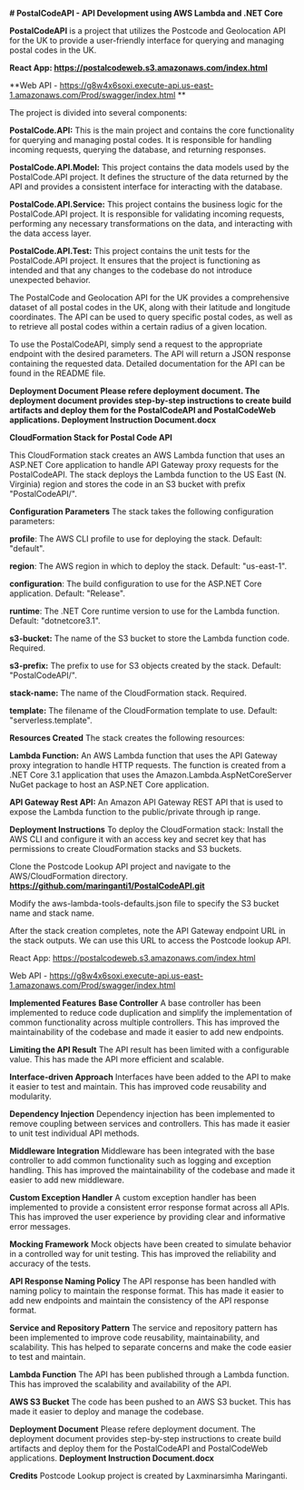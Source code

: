 **# PostalCodeAPI - API Development using AWS Lambda and .NET Core**

**PostalCodeAPI** is a project that utilizes the Postcode and Geolocation API for the UK to provide a user-friendly interface for querying and managing postal codes in the UK.  

**React App: https://postalcodeweb.s3.amazonaws.com/index.html**

**Web API - https://g8w4x6soxi.execute-api.us-east-1.amazonaws.com/Prod/swagger/index.html **

The project is divided into several components:

**PostalCode.API:** This is the main project and contains the core functionality for querying and managing postal codes. It is responsible for handling incoming requests, querying the database, and returning responses.

**PostalCode.API.Model:** This project contains the data models used by the PostalCode.API project. It defines the structure of the data returned by the API and provides a consistent interface for interacting with the database.

**PostalCode.API.Service:** This project contains the business logic for the PostalCode.API project. It is responsible for validating incoming requests, performing any necessary transformations on the data, and interacting with the data access layer.

**PostalCode.API.Test:** This project contains the unit tests for the PostalCode.API project. It ensures that the project is functioning as intended and that any changes to the codebase do not introduce unexpected behavior.

The PostalCode and Geolocation API for the UK provides a comprehensive dataset of all postal codes in the UK, along with their latitude and longitude coordinates. The API can be used to query specific postal codes, as well as to retrieve all postal codes within a certain radius of a given location.

To use the PostalCodeAPI, simply send a request to the appropriate endpoint with the desired parameters. The API will return a JSON response containing the requested data. Detailed documentation for the API can be found in the README file.

**Deployment Document Please refere deployment document. The deployment document provides step-by-step instructions to create build artifacts and deploy them for the PostalCodeAPI and PostalCodeWeb applications. Deployment Instruction Document.docx**

**CloudFormation Stack for Postal Code API**

This CloudFormation stack creates an AWS Lambda function that uses an ASP.NET Core application to handle API Gateway proxy requests for the PostalCodeAPI. The stack deploys the Lambda function to the US East (N. Virginia) region and stores the code in an S3 bucket with prefix "PostalCodeAPI/".

**Configuration Parameters**
The stack takes the following configuration parameters:

**profile**: The AWS CLI profile to use for deploying the stack. Default: "default".

**region**: The AWS region in which to deploy the stack. Default: "us-east-1".

**configuration**: The build configuration to use for the ASP.NET Core application. Default: "Release".

**runtime**: The .NET Core runtime version to use for the Lambda function. Default: "dotnetcore3.1".

**s3-bucket:** The name of the S3 bucket to store the Lambda function code. Required.

**s3-prefix:** The prefix to use for S3 objects created by the stack. Default: "PostalCodeAPI/".

**stack-name:** The name of the CloudFormation stack. Required.

**template:** The filename of the CloudFormation template to use. Default: "serverless.template".


**Resources Created**
The stack creates the following resources:

**Lambda Function:** An AWS Lambda function that uses the API Gateway proxy integration to handle HTTP requests. The function is created from a .NET Core 3.1 application that uses the Amazon.Lambda.AspNetCoreServer NuGet package to host an ASP.NET Core application.

**API Gateway Rest API:** An Amazon API Gateway REST API that is used to expose the Lambda function to the public/private through ip range.
 
**Deployment Instructions**
To deploy the CloudFormation stack:
Install the AWS CLI and configure it with an access key and secret key that has permissions to create CloudFormation stacks and S3 buckets.

Clone the Postcode Lookup API project and navigate to the AWS/CloudFormation directory.
**https://github.com/maringanti1/PostalCodeAPI.git**

Modify the aws-lambda-tools-defaults.json file to specify the S3 bucket name and stack name.

After the stack creation completes, note the API Gateway endpoint URL in the stack outputs. We can use this URL to access the Postcode lookup API.

React App: https://postalcodeweb.s3.amazonaws.com/index.html

Web API - https://g8w4x6soxi.execute-api.us-east-1.amazonaws.com/Prod/swagger/index.html  

**Implemented Features**
**Base Controller**
A base controller has been implemented to reduce code duplication and simplify the implementation of common functionality across multiple controllers. This has improved the maintainability of the codebase and made it easier to add new endpoints.

**Limiting the API Result**
The API result has been limited with a configurable value. This has made the API more efficient and scalable.

**Interface-driven Approach**
Interfaces have been added to the API to make it easier to test and maintain. This has improved code reusability and modularity.

**Dependency Injection**
Dependency injection has been implemented to remove coupling between services and controllers. This has made it easier to unit test individual API methods.

**Middleware Integration**
Middleware has been integrated with the base controller to add common functionality such as logging and exception handling. This has improved the maintainability of the codebase and made it easier to add new middleware.

**Custom Exception Handler**
A custom exception handler has been implemented to provide a consistent error response format across all APIs. This has improved the user experience by providing clear and informative error messages.

**Mocking Framework**
Mock objects have been created to simulate behavior in a controlled way for unit testing. This has improved the reliability and accuracy of the tests.

**API Response Naming Policy**
The API response has been handled with naming policy to maintain the response format. This has made it easier to add new endpoints and maintain the consistency of the API response format.

**Service and Repository Pattern**
The service and repository pattern has been implemented to improve code reusability, maintainability, and scalability. This has helped to separate concerns and make the code easier to test and maintain.

**Lambda Function**
The API has been published through a Lambda function. This has improved the scalability and availability of the API.

**AWS S3 Bucket**
The code has been pushed to an AWS S3 bucket. This has made it easier to deploy and manage the codebase.

**Deployment Document**
Please refere deployment document. The deployment document provides step-by-step instructions to create build artifacts and deploy them for the PostalCodeAPI and PostalCodeWeb applications.
**Deployment Instruction Document.docx**

**Credits**
Postcode Lookup project is created by Laxminarsimha Maringanti.

